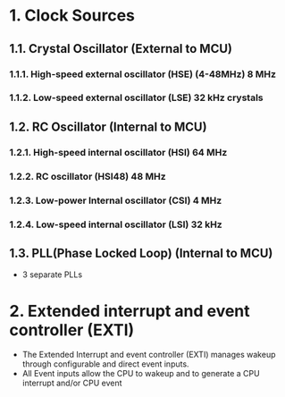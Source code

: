 # 1. Clock Sources

## 1.1. Crystal Oscillator (External to MCU)
### 1.1.1. High-speed external oscillator (HSE) (4-48MHz) 8 MHz

### 1.1.2. Low-speed external oscillator (LSE) 32 kHz crystals

## 1.2. RC Oscillator (Internal to MCU)
### 1.2.1. High-speed internal oscillator (HSI) 64 MHz
### 1.2.2. RC oscillator (HSI48) 48 MHz
### 1.2.3. Low-power Internal oscillator (CSI) 4 MHz
### 1.2.4. Low-speed internal oscillator (LSI) 32 kHz

## 1.3. PLL(Phase Locked Loop) (Internal to MCU)
- 3 separate PLLs

# 2. Extended interrupt and event controller (EXTI)
- The Extended Interrupt and event controller (EXTI) manages wakeup through configurable
and direct event inputs.
- All Event inputs allow the CPU to wakeup and to generate a CPU interrupt and/or CPU
event
